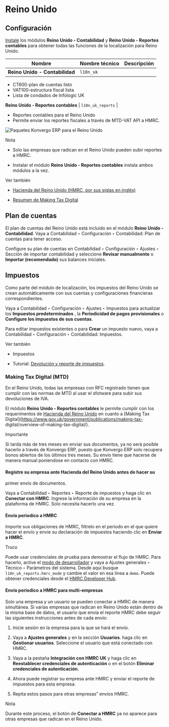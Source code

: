# Reino Unido

## Configuración

[Instale](../../general/apps_modules#general-install) los módulos **Reino
Unido - Contabilidad** y **Reino Unido - Reportes contables** para obtener
todas las funciones de la localización para Reino Unido.

Nombre | Nombre técnico | Descripción  
---|---|---  
**Reino Unido - Contabilidad** | `l10n_uk` | 

  * CT600-plan de cuentas listo
  * VAT100-estructura fiscal lista
  * Lista de condados de Infologic UK

  
**Reino Unido - Reportes contables** | `l10n_uk_reports` | 

  * Reportes contables para el Reino Unido
  * Permite enviar los reportes fiscales a través de MTD-VAT API a HMRC.

  
![Paquetes Konvergo ERP para el Reino Unido ](../../../_images/uk.png)
<div class="alert alert-primary">
<p class="alert-title">
Nota</p><ul>
<li><p>Solo las empresas que radican en el Reino Unido pueden subir reportes a HMRC.</p></li>
<li><p>Instalar el módulo <b>Reino Unido - Reportes contables</b> instala ambos módulos a la vez.</p></li>
</ul>
</div> <div class="alert alert-secondary">
<p class="alert-title">
Ver también</p><ul>
<li><p><a href="https://www.gov.uk/government/organisations/hm-revenue-customs/">Hacienda del Reino Unido (HMRC, por sus siglas en inglés)</a></p></li>
<li><p><a href="https://www.gov.uk/government/publications/making-tax-digital/overview-of-making-tax-digital/">Resumen de Making Tax Digital</a></p></li>
</ul>
</div>

## Plan de cuentas

El plan de cuentas del Reino Unido está incluido en el módulo **Reino Unido -
Contabilidad**. Vaya a Contabilidad ‣ Configuración ‣ Contabilidad: Plan de
cuentas para tener acceso.

Configure su plan de cuentas en Contabilidad ‣ Configuración ‣ Ajustes ‣
Sección de importar contabilidad y seleccione **Revisar manualmente** o
**Importar (recomendado)** sus balances iniciales.

## Impuestos

Como parte del módulo de localización, los impuestos del Reino Unido se crean
automáticamente con sus cuentas y configuraciones financieras
correspondientes.

Vaya a Contabilidad ‣ Configuración ‣ Ajustes ‣ Impuestos para actualizar los
**Impuestos predeterminados** , la **Periodicidad de pagos provisionales** o
**Configure los impuestos de sus cuentas**.

Para editar impuestos existentes o para **Crear** un impuesto nuevo, vaya a
Contabilidad ‣ Configuración ‣ Contabilidad: Impuestos.

<div class="alert alert-secondary">
<p class="alert-title">
Ver también</p><ul>
<li><p><span class="xref std std-doc">Impuestos</span></p></li>
<li><p>Tutorial: <a href="https://www.odoo.com/slides/slide/tax-report-and-return-1719?fullscreen=1">Devolución y reporte de impuestos</a>.</p></li>
</ul>
</div>

### Making Tax Digital (MTD)

En el Reino Unido, todas las empresas con RFC registrado tienen que cumplir
con las normas de MTD al usar el sfotware para subir sus devoluciones de IVA.

El módulo **Reino Unido - Reportes contables** le permite cumplir con los
requerimentos de [Hacienda del Reino
Unido](https://www.gov.uk/government/organisations/hm-revenue-customs/) en
cuanto a [Making Tax
Digital](https://www.gov.uk/government/publications/making-tax-
digital/overview-of-making-tax-digital/).

<div class="alert alert-warning">
<p class="alert-title">
Importante</p><p>Si tarda más de tres meses en enviar sus documentos, ya no será posible hacerlo a través de Konvergo ERP, puesto que Konvergo ERP solo recupera bonos abiertos de los últimos tres meses. Su envío tiene que hacerse de manera manual poniendose en contacto con HMRC.</p>
</div>

#### Registre su empresa ante Hacienda del Reino Unido antes de hacer su
primer envío de documentos.

Vaya a Contabilidad ‣ Reportes ‣ Reporte de impuestos y haga clic en
**Conectar con HMRC**. Ingrese la información de su empresa en la plataforma
de HMRC. Solo necesita hacerlo una vez.

#### Envío periodico a HMRC

Importe sus obligaciones de HMRC, filtrelo en el periodo en el que quiere
hacer el envío y envie su declaración de impuestos haciendo clic en **Enviar a
HMRC**.

<div class="alert alert-info">
<p class="alert-title">
Truco</p><p>Puede usar credenciales de prueba para demostrar el flujo de HMRC. Para hacerlo, active el <a href="../../general/developer_mode#developer-mode"><span class="std std-ref">modo de desarrollador</span></a> y vaya a Ajustes generales ‣ Técnico ‣ Parámetros del sistema. Desde aquí busque <code>l10n_uk_reports.hmrc_mode</code> y cambie el valor en esa línea a <code>demo</code>. Puede obtener credenciales desde el <a href="https://developer.service.hmrc.gov.uk/api-test-user">HMRC Developer Hub</a>.</p>
</div>

#### Envío periodico a HMRC para multi-empresas

Solo una empresa y un usuario se pueden conectar a HMRC de manera simultánea.
Si varias empresas que radican en Reino Unido están dentro de la misma base de
datos, el usuario que envía el reporte HMRC debe seguir las siguientes
instrucciones antes de cada envío:

  1. Inicie sesión en la empresa para la que se hará el envío.

  2. Vaya a **Ajustes generales** y en la sección **Usuarios**. haga clic en **Gestionar usuarios**. Seleccione el usuario que está conectado con HMRC.

  3. Vaya a la pestaña **Integración con HMRC UK** y haga clic en **Reestablecer credenciales de autenticación** o en el botón **Eliminar credenciales de autenticación**.

  4. Ahora puede registrar su empresa ante HMRC y enviar el reporte de impuestos para esta empresa.

  5. Repita estos pasos para otras empresas” envios HMRC.

<div class="alert alert-primary">
<p class="alert-title">
Nota</p><p>Durante este proceso, el botón de <b>Conectar a HMRC</b> ya no aparece para otras empresas que radican en el Reino Unido.</p>
</div>

